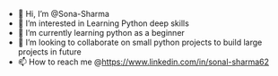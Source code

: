 - 👋 Hi, I’m @Sona-Sharma
- 👀 I’m interested in Learning Python deep skills
- 🌱 I’m currently learning python as a beginner
- 💞️ I’m looking to collaborate on small python projects to build large projects in future
- 📫 How to reach me @https://www.linkedin.com/in/sonal-sharma62


<!---
Sona-Sharma/Sona-Sharma is a ✨ special ✨ repository because its `README.md` (this file) appears on your GitHub profile.
You can click the Preview link to take a look at your changes.
--->
